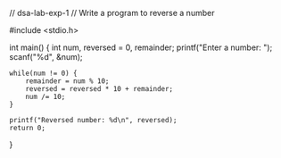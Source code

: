 // dsa-lab-exp-1
// Write a program to reverse a number

#include <stdio.h>

int main() {
    int num, reversed = 0, remainder;
    printf("Enter a number: ");
    scanf("%d", &num);

    while(num != 0) {
        remainder = num % 10;
        reversed = reversed * 10 + remainder;
        num /= 10;
    }

    printf("Reversed number: %d\n", reversed);
    return 0;
}
